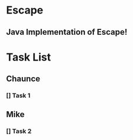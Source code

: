 # Escape
## Java Implementation of Escape!


# Task List
## Chaunce
### [] Task 1

## Mike
### [] Task 2
